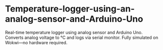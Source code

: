 # Temperature-logger-using-an-analog-sensor-and-Arduino-Uno
Real-time temperature logger using analog sensor and Arduino Uno. Converts analog voltage to °C and logs via serial monitor. Fully simulated on Wokwi—no hardware required.
